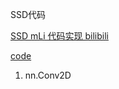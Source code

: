 SSD代码

[SSD mLi 代码实现 bilibili](https://www.bilibili.com/video/BV1ZX4y1c7Sw?p=2)

[code](https://zh-v2.d2l.ai/chapter_computer-vision/ssd.html)

1. nn.Conv2D
